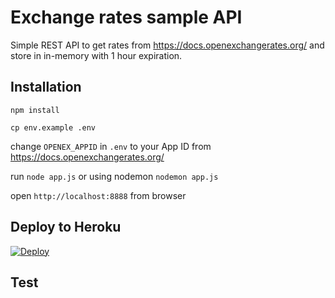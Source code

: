 # Exchange rates sample API

Simple REST API to get rates from https://docs.openexchangerates.org/ and store in in-memory with 1 hour expiration.

## Installation

```npm install```

```cp env.example .env```

change `OPENEX_APPID` in `.env` to your App ID from https://docs.openexchangerates.org/

run `node app.js` or using nodemon `nodemon app.js`

open `http://localhost:8888` from browser

## Deploy to Heroku

[![Deploy](https://www.herokucdn.com/deploy/button.svg)](https://heroku.com/deploy)

## Test
